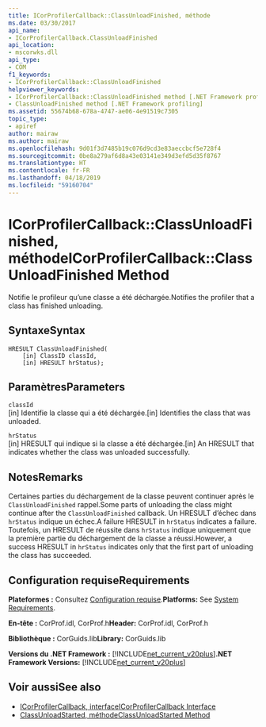 ```yaml
---
title: ICorProfilerCallback::ClassUnloadFinished, méthode
ms.date: 03/30/2017
api_name:
- ICorProfilerCallback.ClassUnloadFinished
api_location:
- mscorwks.dll
api_type:
- COM
f1_keywords:
- ICorProfilerCallback::ClassUnloadFinished
helpviewer_keywords:
- ICorProfilerCallback::ClassUnloadFinished method [.NET Framework profiling]
- ClassUnloadFinished method [.NET Framework profiling]
ms.assetid: 55674b68-678a-4747-ae06-4e91519c7305
topic_type:
- apiref
author: mairaw
ms.author: mairaw
ms.openlocfilehash: 9d01f3d7485b19c076d9cd3e83aeccbcf5e728f4
ms.sourcegitcommit: 0be8a279af6d8a43e03141e349d3efd5d35f8767
ms.translationtype: HT
ms.contentlocale: fr-FR
ms.lasthandoff: 04/18/2019
ms.locfileid: "59160704"
---
```

# <a name="icorprofilercallbackclassunloadfinished-method"></a><span data-ttu-id="1a42b-102">ICorProfilerCallback::ClassUnloadFinished, méthode</span><span class="sxs-lookup"><span data-stu-id="1a42b-102">ICorProfilerCallback::ClassUnloadFinished Method</span></span>
<span data-ttu-id="1a42b-103">Notifie le profileur qu’une classe a été déchargée.</span><span class="sxs-lookup"><span data-stu-id="1a42b-103">Notifies the profiler that a class has finished unloading.</span></span>  
  
## <a name="syntax"></a><span data-ttu-id="1a42b-104">Syntaxe</span><span class="sxs-lookup"><span data-stu-id="1a42b-104">Syntax</span></span>  
  
```  
HRESULT ClassUnloadFinished(  
    [in] ClassID classId,  
    [in] HRESULT hrStatus);  
```  
  
## <a name="parameters"></a><span data-ttu-id="1a42b-105">Paramètres</span><span class="sxs-lookup"><span data-stu-id="1a42b-105">Parameters</span></span>  
 `classId`  
 <span data-ttu-id="1a42b-106">[in] Identifie la classe qui a été déchargée.</span><span class="sxs-lookup"><span data-stu-id="1a42b-106">[in] Identifies the class that was unloaded.</span></span>  
  
 `hrStatus`  
 <span data-ttu-id="1a42b-107">[in] HRESULT qui indique si la classe a été déchargée.</span><span class="sxs-lookup"><span data-stu-id="1a42b-107">[in] An HRESULT that indicates whether the class was unloaded successfully.</span></span>  
  
## <a name="remarks"></a><span data-ttu-id="1a42b-108">Notes</span><span class="sxs-lookup"><span data-stu-id="1a42b-108">Remarks</span></span>  
 <span data-ttu-id="1a42b-109">Certaines parties du déchargement de la classe peuvent continuer après le `ClassUnloadFinished` rappel.</span><span class="sxs-lookup"><span data-stu-id="1a42b-109">Some parts of unloading the class might continue after the `ClassUnloadFinished` callback.</span></span> <span data-ttu-id="1a42b-110">Un HRESULT d’échec dans `hrStatus` indique un échec.</span><span class="sxs-lookup"><span data-stu-id="1a42b-110">A failure HRESULT in `hrStatus` indicates a failure.</span></span> <span data-ttu-id="1a42b-111">Toutefois, un HRESULT de réussite dans `hrStatus` indique uniquement que la première partie du déchargement de la classe a réussi.</span><span class="sxs-lookup"><span data-stu-id="1a42b-111">However, a success HRESULT in `hrStatus` indicates only that the first part of unloading the class has succeeded.</span></span>  
  
## <a name="requirements"></a><span data-ttu-id="1a42b-112">Configuration requise</span><span class="sxs-lookup"><span data-stu-id="1a42b-112">Requirements</span></span>  
 <span data-ttu-id="1a42b-113">**Plateformes :** Consultez [Configuration requise](../../../../docs/framework/get-started/system-requirements.md).</span><span class="sxs-lookup"><span data-stu-id="1a42b-113">**Platforms:** See [System Requirements](../../../../docs/framework/get-started/system-requirements.md).</span></span>  
  
 <span data-ttu-id="1a42b-114">**En-tête :** CorProf.idl, CorProf.h</span><span class="sxs-lookup"><span data-stu-id="1a42b-114">**Header:** CorProf.idl, CorProf.h</span></span>  
  
 <span data-ttu-id="1a42b-115">**Bibliothèque :** CorGuids.lib</span><span class="sxs-lookup"><span data-stu-id="1a42b-115">**Library:** CorGuids.lib</span></span>  
  
 <span data-ttu-id="1a42b-116">**Versions du .NET Framework :** [!INCLUDE[net_current_v20plus](../../../../includes/net-current-v20plus-md.md)]</span><span class="sxs-lookup"><span data-stu-id="1a42b-116">**.NET Framework Versions:** [!INCLUDE[net_current_v20plus](../../../../includes/net-current-v20plus-md.md)]</span></span>  
  
## <a name="see-also"></a><span data-ttu-id="1a42b-117">Voir aussi</span><span class="sxs-lookup"><span data-stu-id="1a42b-117">See also</span></span>

- [<span data-ttu-id="1a42b-118">ICorProfilerCallback, interface</span><span class="sxs-lookup"><span data-stu-id="1a42b-118">ICorProfilerCallback Interface</span></span>](../../../../docs/framework/unmanaged-api/profiling/icorprofilercallback-interface.md)
- [<span data-ttu-id="1a42b-119">ClassUnloadStarted, méthode</span><span class="sxs-lookup"><span data-stu-id="1a42b-119">ClassUnloadStarted Method</span></span>](../../../../docs/framework/unmanaged-api/profiling/icorprofilercallback-classunloadstarted-method.md)
